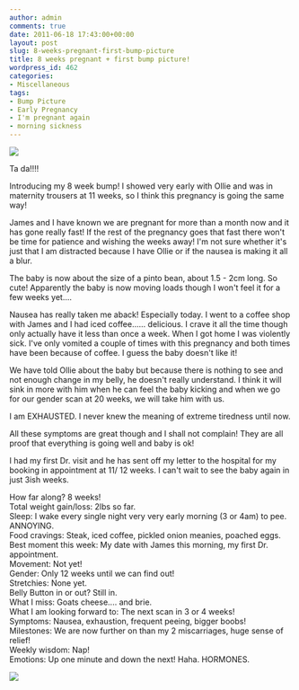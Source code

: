 ```yaml
---
author: admin
comments: true
date: 2011-06-18 17:43:00+00:00
layout: post
slug: 8-weeks-pregnant-first-bump-picture
title: 8 weeks pregnant + first bump picture!
wordpress_id: 462
categories:
- Miscellaneous
tags:
- Bump Picture
- Early Pregnancy
- I'm pregnant again
- morning sickness
---
```


[![](http://outmumbered1.files.wordpress.com/2011/06/8weeks.jpg?w=200)](http://outmumbered1.files.wordpress.com/2011/06/8weeks.jpg)

  


Ta da!!!!

  


Introducing my 8 week bump!  I showed very early with Ollie and was in maternity trousers at 11 weeks, so I think this pregnancy is going the same way!

  


James and I have known we are pregnant for more than a month now and it has gone really fast!  If the rest of the pregnancy goes that fast there won't be time for patience and wishing the weeks away!  I'm not sure whether it's just that I am distracted because I have Ollie or if the nausea is making it all a blur.

  


The baby is now about the size of a pinto bean, about 1.5 - 2cm long.  So cute!  Apparently the baby is now moving loads though I won't feel it for a few weeks yet....

  


Nausea has really taken me aback!  Especially today.  I went to a coffee shop with James and I had iced coffee...... delicious.  I crave it all the time though only actually have it less than once a week.  When I got home I was violently sick.  I've only vomited a couple of times with this pregnancy and both times have been because of coffee.  I guess the baby doesn't like it!

  


We have told Ollie about the baby but because there is nothing to see and not enough change in my belly, he doesn't really understand.  I think it will sink in more with him when he can feel the baby kicking and when we go for our gender scan at 20 weeks, we will take him with us.

  


I am EXHAUSTED.  I never knew the meaning of extreme tiredness until now.

  


All these symptoms are great though and I shall not complain!  They are all proof that everything is going well and baby is ok!

  


I had my first Dr. visit and he has sent off my letter to the hospital for my booking in appointment at 11/ 12 weeks.  I can't wait to see the baby again in just 3ish weeks.

  


  


How far along? 8 weeks!  
Total weight gain/loss: 2lbs so far.  
Sleep: I wake every single night very very early morning (3 or 4am) to pee.  ANNOYING.  
Food cravings: Steak, iced coffee, pickled onion meanies, poached eggs.  
Best moment this week: My date with James this morning, my first Dr. appointment.  
Movement: Not yet!  
Gender: Only 12 weeks until we can find out!  
Stretchies: None yet.  
Belly Button in or out? Still in.  
What I miss: Goats cheese.... and brie.  
What I am looking forward to: The next scan in 3 or 4 weeks!  
Symptoms: Nausea, exhaustion, frequent peeing, bigger boobs!  
Milestones: We are now further on than my 2 miscarriages, huge sense of relief!  
Weekly wisdom: Nap!  
Emotions: Up one minute and down the next!  Haha.  HORMONES.  


  


![](https://blogger.googleusercontent.com/tracker/251139911615938991-2519482080616314244?l=www.outmumbered.com)
